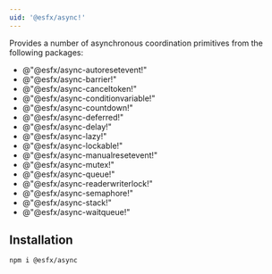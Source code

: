 ```yaml
---
uid: '@esfx/async!'
---
```


Provides a number of asynchronous coordination primitives from the following packages:

- @"@esfx/async-autoresetevent!"
- @"@esfx/async-barrier!"
- @"@esfx/async-canceltoken!"
- @"@esfx/async-conditionvariable!"
- @"@esfx/async-countdown!"
- @"@esfx/async-deferred!"
- @"@esfx/async-delay!"
- @"@esfx/async-lazy!"
- @"@esfx/async-lockable!"
- @"@esfx/async-manualresetevent!"
- @"@esfx/async-mutex!"
- @"@esfx/async-queue!"
- @"@esfx/async-readerwriterlock!"
- @"@esfx/async-semaphore!"
- @"@esfx/async-stack!"
- @"@esfx/async-waitqueue!"

## Installation

```sh
npm i @esfx/async
```
